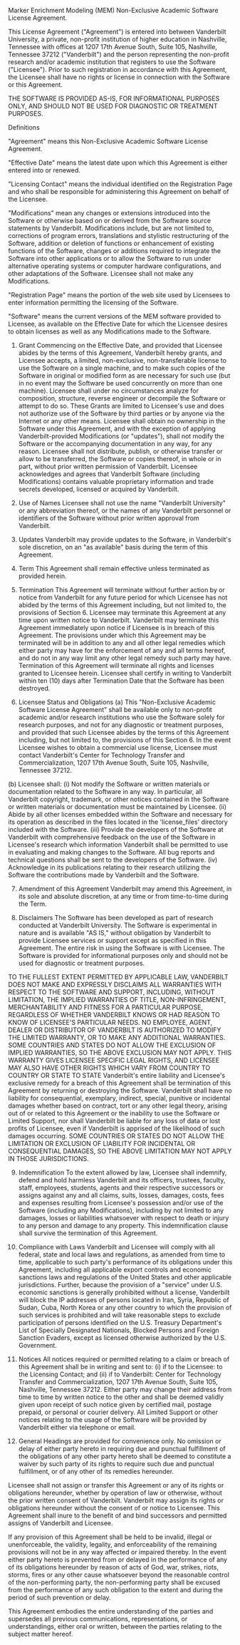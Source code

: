 Marker Enrichment Modeling (MEM) Non-Exclusive Academic Software License Agreement.

This License Agreement ("Agreement") is entered into between Vanderbilt University, a private, non-profit institution of higher education in Nashville, Tennessee with offices at 1207 17th Avenue South, Suite 105, Nashville, Tennessee 37212 ("Vanderbilt") and the person representing the non-profit research and/or academic institution that registers to use the Software ("Licensee"). Prior to such registration in accordance with this Agreement, the Licensee shall have no rights or license in connection with the Software or this Agreement.

THE SOFTWARE IS PROVIDED AS-IS, FOR INFORMATIONAL PURPOSES ONLY, AND SHOULD NOT BE USED FOR DIAGNOSTIC OR TREATMENT PURPOSES.

Definitions

"Agreement" means this Non-Exclusive Academic Software License Agreement.

"Effective Date" means the latest date upon which this Agreement is either entered into or renewed.

"Licensing Contact" means the individual identified on the Registration Page and who shall be responsible for administering this Agreement on behalf of the Licensee.

"Modifications" mean any changes or extensions introduced into the Software or otherwise based on or derived from the Software source statements by Vanderbilt. Modifications include, but are not limited to, corrections of program errors, translations and stylistic restructuring of the Software, addition or deletion of functions or enhancement of existing functions of the Software, changes or additions required to integrate the Software into other applications or to allow the Software to run under alternative operating systems or computer hardware configurations, and other adaptations of the Software. Licensee shall not make any Modifications.

"Registration Page" means the portion of the web site used by Licensees to enter information permitting the licensing of the Software.

"Software" means the current versions of the MEM software provided to Licensee, as available on the Effective Date for which the Licensee desires to obtain licenses as well as any Modifications made to the Software.

1. Grant
Commencing on the Effective Date, and provided that Licensee abides by the terms of this Agreement, Vanderbilt hereby grants, and Licensee accepts, a limited, non-exclusive, non-transferable license to use the Software on a single machine, and to make such copies of the Software in original or modified form as are necessary for such use (but in no event may the Software be used concurrently on more than one machine). Licensee shall under no circumstances analyze for composition, structure, reverse engineer or decompile the Software or attempt to do so. These Grants are limited to Licensee's use and does not authorize use of the Software by third parties or by anyone via the Internet or any other means. Licensee shall obtain no ownership in the Software under this Agreement, and with the exception of applying Vanderbilt-provided Modifications (or "updates"), shall not modify the Software or the accompanying documentation in any way, for any reason. Licensee shall not distribute, publish, or otherwise transfer or allow to be transferred, the Software or copies thereof, in whole or in part, without prior written permission of Vanderbilt. Licensee acknowledges and agrees that Vanderbilt Software (including Modifications) contains valuable proprietary information and trade secrets developed, licensed or acquired by Vanderbilt.

2. Use of Names
Licensee shall not use the name "Vanderbilt University" or any abbreviation thereof, or the names of any Vanderbilt personnel or identifiers of the Software without prior written approval from Vanderbilt.

3. Updates
Vanderbilt may provide updates to the Software, in Vanderbilt's sole discretion, on an "as available" basis during the term of this Agreement.

4. Term
This Agreement shall remain effective unless terminated as provided herein.

5. Termination
This Agreement will terminate without further action by or notice from Vanderbilt for any future period for which Licensee has not abided by the terms of this Agreement including, but not limited to, the provisions of Section 6. Licensee may terminate this Agreement at any time upon written notice to Vanderbilt. Vanderbilt may terminate this Agreement immediately upon notice if Licensee is in breach of this Agreement. The provisions under which this Agreement may be terminated will be in addition to any and all other legal remedies which either party may have for the enforcement of any and all terms hereof, and do not in any way limit any other legal remedy such party may have. Termination of this Agreement will terminate all rights and licenses granted to Licensee herein. Licensee shall certify in writing to Vanderbilt within ten (10) days after Termination Date that the Software has been destroyed.

6. Licensee Status and Obligations
(a) This "Non-Exclusive Academic Software License Agreement" shall be available only to non-profit academic and/or research institutions who use the Software solely for research purposes, and not for any diagnostic or treatment purposes, and provided that such Licensee abides by the terms of this Agreement including, but not limited to, the provisions of this Section 6. In the event Licensee wishes to obtain a commercial use license, Licensee must contact Vanderbilt's Center for Technology Transfer and Commercialization, 1207 17th Avenue South, Suite 105, Nashville, Tennessee 37212.

(b) Licensee shall: (i) Not modify the Software or written materials or documentation related to the Software in any way. In particular, all Vanderbilt copyright, trademark, or other notices contained in the Software or written materials or documentation must be maintained by Licensee. (ii) Abide by all other licenses embedded within the Software and necessary for its operation as described in the files located in the 'license_files' directory included with the Software. (iii) Provide the developers of the Software at Vanderbilt with comprehensive feedback on the use of the Software in Licensee's research which information Vanderbilt shall be permitted to use in evaluating and making changes to the Software. All bug reports and technical questions shall be sent to the developers of the Software. (iv) Acknowledge in its publications relating to their research utilizing the Software the contributions made by Vanderbilt and the Software.

7. Amendment of this Agreement
Vanderbilt may amend this Agreement, in its sole and absolute discretion, at any time or from time-to-time during the Term.

8. Disclaimers
The Software has been developed as part of research conducted at Vanderbilt University. The Software is experimental in nature and is available "AS IS," without obligation by Vanderbilt to provide Licensee services or support except as specified in this Agreement. The entire risk in using the Software is with Licensee. The Software is provided for informational purposes only and should not be used for diagnostic or treatment purposes.

TO THE FULLEST EXTENT PERMITTED BY APPLICABLE LAW, VANDERBILT DOES NOT MAKE AND EXPRESSLY DISCLAIMS ALL WARRANTIES WITH RESPECT TO THE SOFTWARE AND SUPPORT, INCLUDING, WITHOUT LIMITATION, THE IMPLIED WARRANTIES OF TITLE, NON-INFRINGEMENT, MERCHANTABILITY AND FITNESS FOR A PARTICULAR PURPOSE, REGARDLESS OF WHETHER VANDERBILT KNOWS OR HAD REASON TO KNOW OF LICENSEE'S PARTICULAR NEEDS. NO EMPLOYEE, AGENT, DEALER OR DISTRIBUTOR OF VANDERBILT IS AUTHORIZED TO MODIFY THE LIMITED WARRANTY, OR TO MAKE ANY ADDITIONAL WARRANTIES. SOME COUNTRIES AND STATES DO NOT ALLOW THE EXCLUSION OF IMPLIED WARRANTIES, SO THE ABOVE EXCLUSION MAY NOT APPLY. THIS WARRANTY GIVES LICENSEE SPECIFIC LEGAL RIGHTS, AND LICENSEE MAY ALSO HAVE OTHER RIGHTS WHICH VARY FROM COUNTRY TO COUNTRY OR STATE TO STATE Vanderbilt's entire liability and Licensee's exclusive remedy for a breach of this Agreement shall be termination of this Agreement by returning or destroying the Software. Vanderbilt shall have no liability for consequential, exemplary, indirect, special, punitive or incidental damages whether based on contract, tort or any other legal theory, arising out of or related to this Agreement or the inability to use the Software or Limited Support, nor shall Vanderbilt be liable for any loss of data or lost profits of Licensee, even if Vanderbilt is apprised of the likelihood of such damages occurring. SOME COUNTRIES OR STATES DO NOT ALLOW THE LIMITATION OR EXCLUSION OF LIABILITY FOR INCIDENTAL OR CONSEQUENTIAL DAMAGES, SO THE ABOVE LIMITATION MAY NOT APPLY IN THOSE JURISDICTIONS.

9. Indemnification
To the extent allowed by law, Licensee shall indemnify, defend and hold harmless Vanderbilt and its officers, trustees, faculty, staff, employees, students, agents and their respective successors or assigns against any and all claims, suits, losses, damages, costs, fees and expenses resulting from Licensee's possession and/or use of the Software (including any Modifications), including by not limited to any damages, losses or liabilities whatsoever with respect to death or injury to any person and damage to any property. This indemnification clause shall survive the termination of this Agreement.

10. Compliance with Laws
Vanderbilt and Licensee will comply with all federal, state and local laws and regulations, as amended from time to time, applicable to such party's performance of its obligations under this Agreement, including all applicable export controls and economic sanctions laws and regulations of the United States and other applicable jurisdictions. Further, because the provision of a "service" under U.S. economic sanctions is generally prohibited without a license, Vanderbilt will block the IP addresses of persons located in Iran, Syria, Republic of Sudan, Cuba, North Korea or any other country to which the provision of such services is prohibited and will take reasonable steps to exclude participation of persons identified on the U.S. Treasury Department's List of Specially Designated Nationals, Blocked Persons and Foreign Sanction Evaders, except as licensed otherwise authorized by the U.S. Government.

11. Notices
All notices required or permitted relating to a claim or breach of this Agreement shall be in writing and sent to: (i) if to the Licensee: to the Licensing Contact; and (ii) if to Vanderbilt: Center for Technology Transfer and Commercialization, 1207 17th Avenue South, Suite 105, Nashville, Tennessee 37212. Either party may change their address from time to time by written notice to the other and shall be deemed validly given upon receipt of such notice given by certified mail, postage prepaid, or personal or courier delivery. All Limited Support or other notices relating to the usage of the Software will be provided by Vanderbilt either via telephone or email.

12. General
Headings are provided for convenience only. No omission or delay of either party hereto in requiring due and punctual fulfillment of the obligations of any other party hereto shall be deemed to constitute a waiver by such party of its rights to require such due and punctual fulfillment, or of any other of its remedies hereunder.

Licensee shall not assign or transfer this Agreement or any of its rights or obligations hereunder, whether by operation of law or otherwise, without the prior written consent of Vanderbilt. Vanderbilt may assign its rights or obligations hereunder without the consent of or notice to Licensee. This Agreement shall inure to the benefit of and bind successors and permitted assigns of Vanderbilt and Licensee.

If any provision of this Agreement shall be held to be invalid, illegal or unenforceable, the validity, legality, and enforceability of the remaining provisions will not be in any way affected or impaired thereby. In the event either party hereto is prevented from or delayed in the performance of any of its obligations hereunder by reason of acts of God, war, strikes, riots, storms, fires or any other cause whatsoever beyond the reasonable control of the non-performing party, the non-performing party shall be excused from the performance of any such obligation to the extent and during the period of such prevention or delay.

This Agreement embodies the entire understanding of the parties and supersedes all previous communications, representations, or understandings, either oral or written, between the parties relating to the subject matter hereof.
